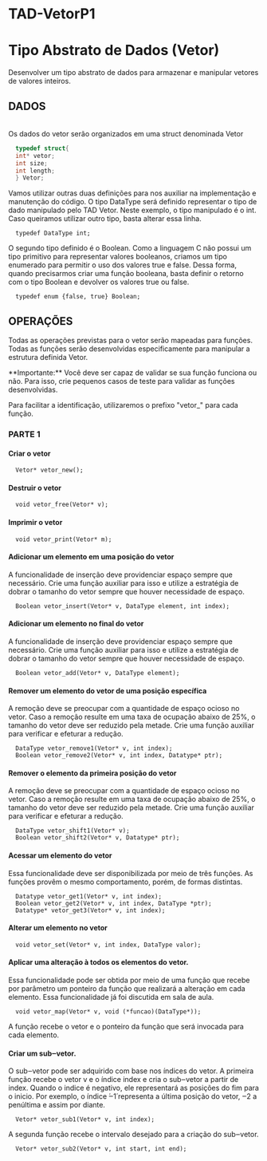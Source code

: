 # TAD-VetorP1

<h1>Tipo Abstrato de Dados (Vetor)</h1>

<p>Desenvolver um tipo abstrato de dados para armazenar e manipular vetores de valores inteiros.</p>

<h2>DADOS</h2><br>
Os dados do vetor serão organizados em uma struct denominada Vetor

```c
  typedef struct{
  int* vetor;
  int size;
  int length;
  } Vetor;
```

Vamos utilizar outras duas definições para nos auxiliar na implementação e manutenção do código. O tipo DataType será definido representar o tipo de dado manipulado pelo TAD Vetor. Neste exemplo, o tipo manipulado é o int. Caso queiramos utilizar outro tipo, basta alterar essa linha.
```
  typedef DataType int;
```
O segundo tipo definido é o Boolean. Como a linguagem C não possui um tipo primitivo para representar valores booleanos, criamos um tipo enumerado para permitir o uso dos valores true e false. Dessa forma, quando precisarmos criar uma função booleana, basta definir o retorno com o tipo Boolean e devolver os valores true ou false.
```
  typedef enum {false, true} Boolean;
```
<h2>OPERAÇÕES</h2>
Todas as operações previstas para o vetor serão mapeadas para funções. Todas as funções serão desenvolvidas especificamente para manipular a estrutura definida Vetor.

<p>**Importante:** Você deve ser capaz de validar se sua função funciona ou não. Para isso, crie pequenos casos de teste para validar as funções desenvolvidas.</p>
Para facilitar a identificação, utilizaremos o prefixo "vetor_" para cada função.

<h3>PARTE 1</h3>
<h4>Criar o vetor</h4>

```
  Vetor* vetor_new();
```

<h4>Destruir o vetor</h4>

```
  void vetor_free(Vetor* v);
```

<h4>Imprimir o vetor</h4>

```
  void vetor_print(Vetor* m);
```

<h4>Adicionar um elemento em uma posição do vetor</h4>
A funcionalidade de inserção deve providenciar espaço sempre que necessário. Crie uma função auxiliar para isso e utilize a estratégia de dobrar o tamanho do vetor sempre que houver necessidade de espaço.

```
  Boolean vetor_insert(Vetor* v, DataType element, int index);
```

<h4>Adicionar um elemento no final do vetor</h4>
A funcionalidade de inserção deve providenciar espaço sempre que necessário. Crie uma função auxiliar para isso e utilize a estratégia de dobrar o tamanho do vetor sempre que houver necessidade de espaço.

```
  Boolean vetor_add(Vetor* v, DataType element);
```

<h4>Remover um elemento do vetor de uma posição específica</h4>
A remoção deve se preocupar com a quantidade de espaço ocioso no vetor. Caso a remoção resulte em uma taxa de ocupação abaixo de 25%, o tamanho do vetor deve ser reduzido pela metade. Crie uma função auxiliar para verificar e efeturar a redução.

```
  DataType vetor_remove1(Vetor* v, int index);
  Boolean vetor_remove2(Vetor* v, int index, Datatype* ptr);
```

<h4>Remover o elemento da primeira posição do vetor</h4>
A remoção deve se preocupar com a quantidade de espaço ocioso no vetor. Caso a remoção resulte em uma taxa de ocupação abaixo de 25%, o tamanho do vetor deve ser reduzido pela metade. Crie uma função auxiliar para verificar e efeturar a redução.

```
  DataType vetor_shift1(Vetor* v);
  Boolean vetor_shift2(Vetor* v, Datatype* ptr);
```

<h4>Acessar um elemento do vetor</h4>
Essa funcionalidade deve ser disponibilizada por meio de três funções. As funções provêm o mesmo comportamento, porém, de formas distintas.

```
  Datatype vetor_get1(Vetor* v, int index);
  Boolean vetor_get2(Vetor* v, int index, DataType *ptr);
  Datatype* vetor_get3(Vetor* v, int index);
```

<h4>Alterar um elemento no vetor</h4>

```
  void vetor_set(Vetor* v, int index, DataType valor);
```

<h4>Aplicar uma alteração à todos os elementos do vetor.</h4>
Essa funcionalidade pode ser obtida por meio de uma função que recebe por parâmetro um ponteiro da função que realizará a alteração em cada elemento. Essa funcionalidade já foi discutida em sala de aula.

```
  void vetor_map(Vetor* v, void (*funcao)(DataType*));
```

A função recebe o vetor e o ponteiro da função que será invocada para cada elemento.

<h4>Criar um sub‒vetor.</h4>
O sub‒vetor pode ser adquirido com base nos índices do vetor.
A primeira função recebe o vetor v e o índice index e cria o sub‒vetor a partir de index. Quando o indice é negativo, ele representará as posições do fim para o inicio. Por exemplo, o índice ́‒1́ representa a última posição do vetor, ‒2 a penúltima e assim por diante.

```
  Vetor* vetor_sub1(Vetor* v, int index);
```

A segunda função recebe o intervalo desejado para a criação do sub‒vetor.

```
  Vetor* vetor_sub2(Vetor* v, int start, int end);
```
